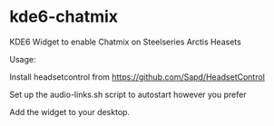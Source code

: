 # kde6-chatmix

KDE6 Widget to enable Chatmix on Steelseries Arctis Heasets

Usage:

Install headsetcontrol from https://github.com/Sapd/HeadsetControl

Set up the audio-links.sh script to autostart however you prefer

Add the widget to your desktop.
